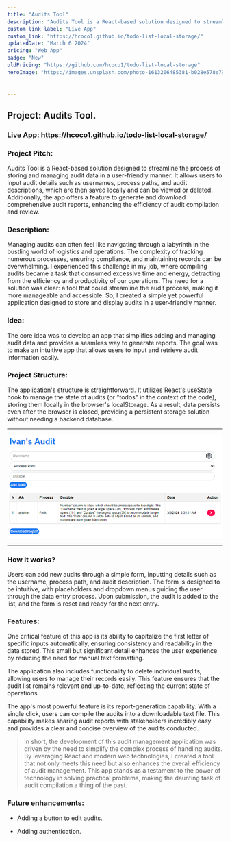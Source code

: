 ```yaml
---
title: "Audits Tool"
description: "Audits Tool is a React-based solution designed to streamline the process of storing and managing audit data in a user-friendly manner."
custom_link_label: "Live App"
custom_link: "https://hcoco1.github.io/todo-list-local-storage/"
updatedDate: "March 6 2024"
pricing: "Web App"
badge: "New"
oldPricing: "https://github.com/hcoco1/todo-list-local-storage"
heroImage: "https://images.unsplash.com/photo-1613206485381-b028e578e791?q=80&w=1470&auto=format&fit=crop&ixlib=rb-4.0.3&ixid=M3wxMjA3fDB8MHxwaG90by1wYWdlfHx8fGVufDB8fHx8fA%3D%3D"


---
```


## Project: Audits Tool.

### Live App: https://hcoco1.github.io/todo-list-local-storage/

### Project Pitch:

Audits Tool is a React-based solution designed to streamline the process of storing and managing audit data in a user-friendly manner. It allows users to input audit details such as usernames, process paths, and audit descriptions, which are then saved locally and can be viewed or deleted. Additionally, the app offers a feature to generate and download comprehensive audit reports, enhancing the efficiency of audit compilation and review.

### Description:

Managing audits can often feel like navigating through a labyrinth in the bustling world of logistics and operations. The complexity of tracking numerous processes, ensuring compliance, and maintaining records can be overwhelming. I experienced this challenge in my job, where compiling audits became a task that consumed excessive time and energy, detracting from the efficiency and productivity of our operations. The need for a solution was clear: a tool that could streamline the audit process, making it more manageable and accessible. So, I created a simple yet powerful application designed to store and display audits in a user-friendly manner.

### Idea:

The core idea was to develop an app that simplifies adding and managing audit data and provides a seamless way to generate reports. The goal was to make an intuitive app that allows users to input and retrieve audit information easily.

### Project Structure:

The application's structure is straightforward. It utilizes React's useState hook to manage the state of audits (or "todos" in the context of the code), storing them locally in the browser's localStorage. As a result, data persists even after the browser is closed, providing a persistent storage solution without needing a backend database.

---
![how this app works](https://github.com/hcoco1/todo-list-local-storage/blob/main/audit_tool.png?raw=true) 

---

### How it works?

Users can add new audits through a simple form, inputting details such as the username, process path, and audit description. The form is designed to be intuitive, with placeholders and dropdown menus guiding the user through the data entry process. Upon submission, the audit is added to the list, and the form is reset and ready for the next entry.

### Features:

One critical feature of this app is its ability to capitalize the first letter of specific inputs automatically, ensuring consistency and readability in the data stored. This small but significant detail enhances the user experience by reducing the need for manual text formatting.

The application also includes functionality to delete individual audits, allowing users to manage their records easily. This feature ensures that the audit list remains relevant and up-to-date, reflecting the current state of operations.

The app's most powerful feature is its report-generation capability. With a single click, users can compile the audits into a downloadable text file. This capability makes sharing audit reports with stakeholders incredibly easy and provides a clear and concise overview of the audits conducted.

>In short, the development of this audit management application was driven by the need to simplify the complex process of handling audits. By leveraging React and modern web technologies, I created a tool that not only meets this need but also enhances the overall efficiency of audit management. This app stands as a testament to the power of technology in solving practical problems, making the daunting task of audit compilation a thing of the past.

### Future enhancements:

- Adding a button to edit audits.

- Adding authentication.